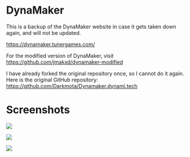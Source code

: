 # DynaMaker
This is a backup of the DynaMaker website in case it gets taken down again, and will not be updated.

https://dynamaker.tunergames.com/
 
For the modified version of DynaMaker, visit https://github.com/jmakxd/dynamaker-modified

I have already forked the original repository once, so I cannot do it again. Here is the original GitHub repository: https://github.com/Darkmota/Dynamaker.dynami.tech

# Screenshots
![](https://cdn.discordapp.com/attachments/984498218400374875/984498256929259550/Screenshot_09-06-2022_174121.png)

![](https://cdn.discordapp.com/attachments/984498218400374875/984498257206079518/Screenshot_09-06-2022_174345.png)

![](https://cdn.discordapp.com/attachments/984498218400374875/984498257717760130/Screenshot_09-06-2022_174403.png)